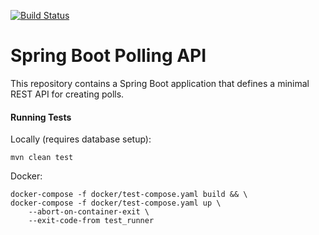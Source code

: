 [![Build Status](https://travis-ci.org/farzadz/pollApp.svg?branch=master)](https://travis-ci.org/farzadz/pollApp)
</br>
# Spring Boot Polling API

This repository contains a Spring Boot application that defines a minimal REST API for creating polls.


#### Running Tests
Locally (requires database setup):

`mvn clean test` 

Docker:
```
docker-compose -f docker/test-compose.yaml build && \
docker-compose -f docker/test-compose.yaml up \
    --abort-on-container-exit \
    --exit-code-from test_runner
```